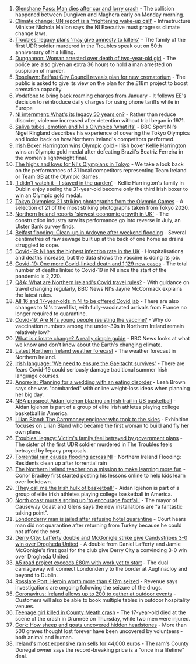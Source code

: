 1. [Glenshane Pass: Man dies after car and lorry crash](https://www.bbc.co.uk/news/uk-northern-ireland-58143530) - The collision happened between Dungiven and Maghera early on Monday morning.
2. [Climate change: UN report is a 'frightening wake-up call'](https://www.bbc.co.uk/news/uk-northern-ireland-58143040) - Infrastructure Minister Nichola Mallon says the NI Executive must progress climate change laws.
3. [Troubles' legacy plans 'may give amnesty to killers'](https://www.bbc.co.uk/news/uk-northern-ireland-58115548) - The family of the first UDR soldier murdered in the Troubles speak out on 50th anniversary of his killing.
4. [Dungannon: Woman arrested over death of two-year-old girl](https://www.bbc.co.uk/news/uk-northern-ireland-58139997) - The police are also given an extra 36 hours to hold a man arrested on suspicion of murder.
5. [Roselawn: Belfast City Council reveals plan for new crematorium](https://www.bbc.co.uk/news/uk-northern-ireland-58143531) - The public is asked to give its view on the plan for the £18m project to boost cremation capacity.
6. [Vodafone to bring back roaming charges from January](https://www.bbc.co.uk/news/technology-58146039) - It follows EE's decision to reintroduce daily charges for using phone tariffs while in Europe
7. [NI internment: What's its legacy 50 years on?](https://www.bbc.co.uk/news/uk-northern-ireland-58141089) - Rather than reduce disorder, violence increased after detention without trial began in 1971.
8. [Saliva tubes, emotion and NI's Olympics 'what ifs'](https://www.bbc.co.uk/sport/olympics/58136029) - BBC Sport NI's Nigel Ringland describes his experience of covering the Tokyo Olympics and looks back on how Northern Ireland's competitors performed.
9. [Irish Boxer Harrington wins Olympic gold ](https://www.bbc.co.uk/sport/olympics/58130534) - Irish boxer Kellie Harrington wins an Olympic gold medal after defeating Brazil's Beatriz Ferreira in the women's lightweight final.
10. [The highs and lows for NI's Olympians in Tokyo](https://www.bbc.co.uk/sport/olympics/58061569) - We take a look back on the performances of 31 local competitors representing Team Ireland or Team GB at the Olympic Games.
11. ['I didn't watch it - I stayed in the garden'](https://www.bbc.co.uk/sport/olympics/58136028) - Kellie Harrington's family in Dublin enjoy seeing the 31-year-old become only the third Irish boxer to win an Olympic gold medal.
12. [Tokyo Olympics: 21 striking photographs from the Olympic Games](https://www.bbc.co.uk/sport/olympics/58088628) - A selection of 21 of the most striking photographs taken from Tokyo 2020.
13. [Northern Ireland reports 'slowest economic growth in UK'](https://www.bbc.co.uk/news/uk-northern-ireland-58115547) - The construction industry saw its performance go into reverse in July, an Ulster Bank survey finds.
14. [Belfast flooding: Clean-up in Ardoyne after weekend flooding](https://www.bbc.co.uk/news/uk-northern-ireland-58138539) - Several centimetres of raw sewage built up at the back of one home as drains struggled to cope.
15. [Covid-19: NI has the highest infection rate in the UK](https://www.bbc.co.uk/news/world-europe-58124142) - Hospitalisations and deaths increase, but the data shows the vaccine is doing its job.
16. [Covid-19: One more Covid-linked death and 1,129 new cases](https://www.bbc.co.uk/news/uk-northern-ireland-58138536) - The total number of deaths linked to Covid-19 in NI since the start of the pandemic is 2,220.
17. [Q&A: What are Northern Ireland's Covid travel rules?](https://www.bbc.co.uk/news/uk-northern-ireland-56833342) - With guidance on travel changing regularly, BBC News NI's Jayne McCormack explains the latest rules.
18. [All 16 and 17-year-olds in NI to be offered Covid jab](https://www.bbc.co.uk/news/uk-northern-ireland-58090121) - There are also changes to NI's travel list, with fully-vaccinated arrivals from France no longer required to quarantine.
19. [Covid-19: Are NI's young people resisting the vaccine?](https://www.bbc.co.uk/news/uk-northern-ireland-57975927) - Why do vaccination numbers among the under-30s in Northern Ireland remain relatively low?
20. [What is climate change? A really simple guide](https://www.bbc.co.uk/news/science-environment-24021772) - BBC News looks at what we know and don't know about the Earth's changing climate.
21. [Latest Northern Ireland weather forecast](https://www.bbc.co.uk/news/uk-northern-ireland-26018439) - The weather forecast in Northern Ireland.
22. [Irish language: 'We need to ensure the Gaeltacht survives'](https://www.bbc.co.uk/news/world-europe-58121407) - There are fears Covid-19 could seriously damage traditional summer Irish language courses.
23. [Anorexia: Planning for a wedding with an eating disorder](https://www.bbc.co.uk/news/uk-northern-ireland-57841203) - Leah Brown says she was "bombarded" with online weight-loss ideas when planning her big day.
24. [NBA prospect Aidan Igiehon blazing an Irish trail in US basketball](https://www.bbc.co.uk/news/world-europe-58017675) - Aidan Igiehon is part of a group of elite Irish athletes playing college basketball in America.
25. [Lilian Bland: The Carnmoney engineer who took to the skies](https://www.bbc.co.uk/news/uk-northern-ireland-58060274) - Exhibition focuses on Lilian Bland who became the first woman to build and fly her own plane.
26. [Troubles' legacy: Victim's family feel betrayed by government plans](https://www.bbc.co.uk/news/uk-northern-ireland-58147276) - The sister of the first UDR soldier murdered in The Troubles feels betrayed by legacy proposals.
27. [Torrential rain causes flooding across NI](https://www.bbc.co.uk/news/uk-northern-ireland-58139998) - Northern Ireland Flooding: Residents clean up after torrential rain
28. [The Northern Ireland teacher on a mission to make learning more fun](https://www.bbc.co.uk/news/uk-northern-ireland-58093960) - Conor Bradley first started posting his lessons online to help kids learn over lockdown.
29. ['They call me the Irish hulk of basketball'](https://www.bbc.co.uk/news/world-europe-58017676) - Aidan Igiehon is part of a group of elite Irish athletes playing college basketball in America.
30. [North coast murals spring up 'to encourage footfall'](https://www.bbc.co.uk/news/uk-northern-ireland-58112419) - The mayor of Causeway Coast and Glens says the new installations are "a fantastic talking point".
31. [Londonderry man is jailed after refusing hotel quarantine](https://www.bbc.co.uk/news/uk-northern-ireland-foyle-west-58119663) - Court hears man did not quarantine after returning from Turkey because he could not afford the cost.
32. [Derry City: Lafferty double and McGonigle strike give Candystripes 3-0 win over Drogheda United](https://www.bbc.co.uk/sport/football/58123999) - A double from Daniel Lafferty and Jamie McGonigle's first goal for the club give Derry City a convincing 3-0 win over Drogheda United.
33. [A5 road project exceeds £80m with work yet to start](https://www.bbc.co.uk/news/uk-northern-ireland-58090116) - The dual carriageway will connect Londonderry to the border at Aughnacloy and beyond to Dublin.
34. [Rosslare Port: Heroin worth more than €12m seized](https://www.bbc.co.uk/news/world-europe-58113729) - Revenue says investigations are ongoing following the seizure of the drugs.
35. [Coronavirus: Ireland allows up to 200 to gather at outdoor events](https://www.bbc.co.uk/news/world-europe-58116692) - Customers will also be able to book multiple tables in outdoor hospitality venues.
36. [Teenage girl killed in County Meath crash](https://www.bbc.co.uk/news/world-europe-58112411) - The 17-year-old died at the scene of the crash in Drumree on Thursday, while two men were injured.
37. [Cork: How sheep and goats uncovered hidden headstones](https://www.bbc.co.uk/news/world-europe-58026027) - More than 500 graves thought lost forever have been uncovered by volunteers - both animal and human.
38. [Ireland's most expensive ram sells for 44,000 euros](https://www.bbc.co.uk/news/uk-northern-ireland-foyle-west-58098328) - The ram's County Donegal owner says the record-breaking price is a "once in a lifetime" deal.
